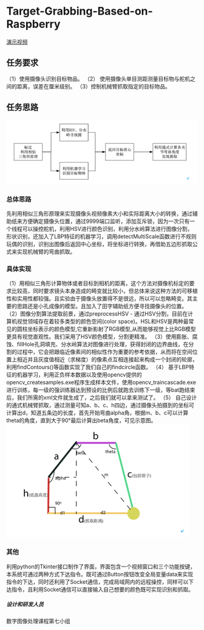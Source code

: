 # Target-Grabbing-Based-on-Raspberry
[演示视频](https://github.com/Forrest554/Target-Grabbing-Based-on-Raspberry/blob/master/image/Demonstration.mp4)
## 任务要求
（1）使用摄像头识别目标物品。
（2） 使用摄像头单目测距测量目标物与舵机之间的距离，误差在厘米级别。
（3）控制机械臂抓取指定的目标物品。
## 任务思路
![blockchain](https://github.com/Forrest554/Target-Grabbing-Based-on-Raspberry/blob/master/image/mind.png?raw=true)
### 总体思路
先利用相似三角形原理来实现摄像头视频像素大小和实际距离大小的转换，通过辅助纸来方便确定摄像头位置，通过9999端口监听，添加互斥锁，因为一次只有一个线程可以操控舵机，利用HSV进行颜色识别，利用分水岭算法进行图像分割，形状识别，还加入了LBP特征的机器学习，调用detectMultiScale函数进行不规则玩偶的识别，识别出图像后返回中心坐标，将坐标进行转换，再借助五边形抓取公式来实现机械臂的弯曲抓取。
### 具体实现
（1）用相似三角形计算物体或者目标到相机的距离，这个方法对摄像机标定的要求比较高，同时要求镜头本身造成的畸变就比较小，但总体来说这种方法的可移植性和实用性都较强。且实验由于摄像头放置得不是很远，所以可以忽略畸变。其主要的思路还是小孔成像的模型。且加入了田字辅助纸方便寻找摄像头的位置。
（2）图像分割算法提取前景，通过preprocessHSV - 通过HSV分割，目前在计算机视觉领域存在着较多类型的颜色空间(color space)。HSL和HSV是两种最常见的圆柱坐标表示的颜色模型,它重新影射了RGB模型,从而能够视觉上比RGB模型更具有视觉直观性。我们采用了HSV颜色模型，分割更精准。
（3）使用膨胀、腐蚀、fillHole孔洞填充、分水岭算法对图像进行处理，获得封闭的边界曲线，在分割的过程中，它会把跟临近像素间的相似性作为重要的参考依据，从而将在空间位置上相近并且灰度值相近（求梯度）的像素点互相连接起来构成一个封闭的轮廓，利用findContours()等函数实现了我们自己的findcircle函数。
（4） 基于LBP特征的机器学习，利用正负样本数据以及使用opencv提供的opencv_createsamples.exe程序生成样本文件，使用opencv_traincascade.exe进行训练，每一级的强训练器达到预设的比例后就跑去训练下一级，等bat跑结束后，我们所需的xml文件就生成了，之后我们就可以拿来测试了。
（5） 自己设计的通式机械臂抓取，通过测量可知a、b、c、h四边，通过摄像头拍摄到的坐标可计算出d，知道五条边的长度，首先开始弯曲alpha角，根据m、b、c可以计算theta的角度，直到大于90°最后计算出beta角度，可见示意图。
![blockchain](https://github.com/Forrest554/Target-Grabbing-Based-on-Raspberry/blob/master/image/arm_demonstration.png?raw=true)
### 其他
利用python的Tkinter接口制作了界面，界面包含一个视频窗口和三个功能按键，本系统可通过两种方式下达指令。既可通过Button按钮改变全局变量data来实现指令的下达，同时还利用了Socket通信，完成局域网内的远程操控，同样可以下达指令，且利用Socket通信可以直接输入自己想要的颜色既可实现识别和抓取。
##### 设计和研发人员
数字图像处理课程第七小组
